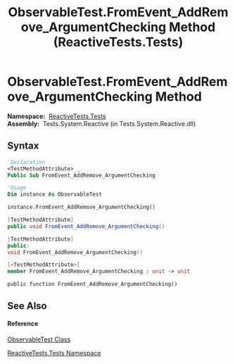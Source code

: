 ﻿---
title: ObservableTest.FromEvent_AddRemove_ArgumentChecking Method  (ReactiveTests.Tests)
TOCTitle: FromEvent_AddRemove_ArgumentChecking Method
ms:assetid: M:ReactiveTests.Tests.ObservableTest.FromEvent_AddRemove_ArgumentChecking
ms:mtpsurl: https://msdn.microsoft.com/en-us/library/reactivetests.tests.observabletest.fromevent_addremove_argumentchecking(v=VS.103)
ms:contentKeyID: 36619156
ms.date: 06/28/2011
mtps_version: v=VS.103
f1_keywords:
- ReactiveTests.Tests.ObservableTest.FromEvent_AddRemove_ArgumentChecking
dev_langs:
- CSharp
- JScript
- VB
- FSharp
- c++
---

# ObservableTest.FromEvent\_AddRemove\_ArgumentChecking Method

**Namespace:**  [ReactiveTests.Tests](hh289046\(v=vs.103\).md)  
**Assembly:**  Tests.System.Reactive (in Tests.System.Reactive.dll)

## Syntax

``` vb
'Declaration
<TestMethodAttribute> _
Public Sub FromEvent_AddRemove_ArgumentChecking
```

``` vb
'Usage
Dim instance As ObservableTest

instance.FromEvent_AddRemove_ArgumentChecking()
```

``` csharp
[TestMethodAttribute]
public void FromEvent_AddRemove_ArgumentChecking()
```

``` c++
[TestMethodAttribute]
public:
void FromEvent_AddRemove_ArgumentChecking()
```

``` fsharp
[<TestMethodAttribute>]
member FromEvent_AddRemove_ArgumentChecking : unit -> unit 
```

``` jscript
public function FromEvent_AddRemove_ArgumentChecking()
```

## See Also

#### Reference

[ObservableTest Class](hh288687\(v=vs.103\).md)

[ReactiveTests.Tests Namespace](hh289046\(v=vs.103\).md)

